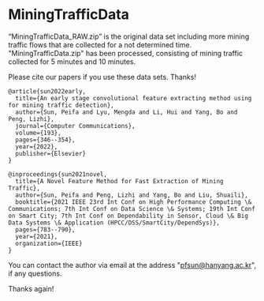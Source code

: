 # MiningTrafficData
“MiningTrafficData_RAW.zip” is the original data set including more mining traffic flows that are collected for a not determined time. 
"MiningTrafficData.zip" has been processed, consisting of mining traffic collected for 5 minutes and 10 minutes. 

Please cite our papers if you use these data sets. Thanks!

```
@article{sun2022early,
  title={An early stage convolutional feature extracting method using for mining traffic detection},
  author={Sun, Peifa and Lyu, Mengda and Li, Hui and Yang, Bo and Peng, Lizhi},
  journal={Computer Communications},
  volume={193},
  pages={346--354},
  year={2022},
  publisher={Elsevier}
}

@inproceedings{sun2021novel,
  title={A Novel Feature Method for Fast Extraction of Mining Traffic},
  author={Sun, Peifa and Peng, Lizhi and Yang, Bo and Liu, Shuaili},
  booktitle={2021 IEEE 23rd Int Conf on High Performance Computing \& Communications; 7th Int Conf on Data Science \& Systems; 19th Int Conf on Smart City; 7th Int Conf on Dependability in Sensor, Cloud \& Big Data Systems \& Application (HPCC/DSS/SmartCity/DependSys)},
  pages={783--790},
  year={2021},
  organization={IEEE}
}
```

You can contact the author via email at the address "pfsun@hanyang.ac.kr", if any questions.

Thanks again!
